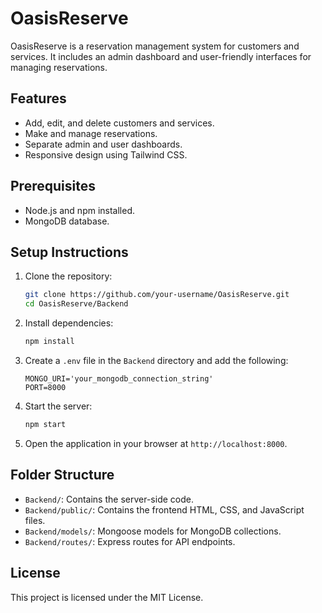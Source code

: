 # OasisReserve

OasisReserve is a reservation management system for customers and services. It includes an admin dashboard and user-friendly interfaces for managing reservations.

## Features

- Add, edit, and delete customers and services.
- Make and manage reservations.
- Separate admin and user dashboards.
- Responsive design using Tailwind CSS.

## Prerequisites

- Node.js and npm installed.
- MongoDB database.

## Setup Instructions

1. Clone the repository:
   ```bash
   git clone https://github.com/your-username/OasisReserve.git
   cd OasisReserve/Backend
   ```

2. Install dependencies:
   ```bash
   npm install
   ```

3. Create a `.env` file in the `Backend` directory and add the following:
   ```properties
   MONGO_URI='your_mongodb_connection_string'
   PORT=8000
   ```

4. Start the server:
   ```bash
   npm start
   ```

5. Open the application in your browser at `http://localhost:8000`.

## Folder Structure

- `Backend/`: Contains the server-side code.
- `Backend/public/`: Contains the frontend HTML, CSS, and JavaScript files.
- `Backend/models/`: Mongoose models for MongoDB collections.
- `Backend/routes/`: Express routes for API endpoints.

## License

This project is licensed under the MIT License.
